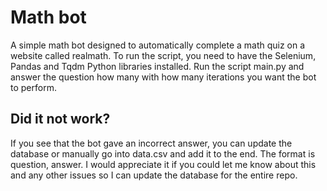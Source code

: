 # Math bot
A simple math bot designed to automatically complete a math quiz on a website called realmath.
To run the script, you need to have the Selenium, Pandas and Tqdm Python libraries installed.
Run the script main.py and answer the question how many with how many iterations you want the bot to perform.
## Did it not work?
If you see that the bot gave an incorrect answer, you can update the database or manually go into data.csv and add it to the end.
The format is question, answer.
I would appreciate it if you could let me know about this and any other issues so I can update the database for the entire repo.


